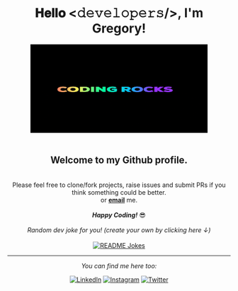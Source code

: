 <div align="center">
<h1> 𝐇𝐞𝐥𝐥𝐨 <𝚍𝚎𝚟𝚎𝚕𝚘𝚙𝚎𝚛𝚜/>, I'm Gregory!</h1>

<div align="center" width="50">

<img src="./gifs/giphy.gif" height="200" width="400px">

</div>

</div>

<div align="center"> <br>

<h2>Welcome to my Github profile.</h2> <br>
Please feel free to clone/fork projects, raise issues and submit PRs if you think something could be better. <br>
or <a href="mailto:gory.aur@gmail.com"><b>email</b></a> me.

<br>
<br>
<i><b>Happy Coding!</b></i> 😎

</div>

<div align="center">

<br>
<i>Random dev joke for you! (create your own by clicking here ↓)</i>
<br>
<br>
<a href="https://readme-jokes.vercel.app"><img align="center" src="https://readme-jokes.vercel.app/api?bgColor=%23073b4c&textColor=%2306d6a0&aColor=%2306d6a0&borderColor=%2306d6a0" alt="README Jokes"></a>

---

<i>You can find me here too:</i><br>

<a href="https://www.linkedin.com/in/goryaur/" target="_blank"><img src="https://img.shields.io/badge/LinkedIn-%230077B5.svg?&style=flat-square&logo=linkedin&logoColor=white" alt="LinkedIn"></a>
<a href="https://www.instagram.com/goryaur" target="_blank"><img src="https://img.shields.io/badge/Instagram-%23E4405F.svg?&style=flat-square&logo=instagram&logoColor=white" alt="Instagram"></a>
<a href="https://twitter.com/goryaur" target="_blank"><img src="https://img.shields.io/badge/Twitter-%231DA1F2.svg?&style=flat-square&logo=twitter&logoColor=white" alt="Twitter"></a>

</div>
